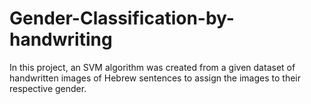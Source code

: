 # Gender-Classification-by-handwriting
In this project, an SVM algorithm was created from a given dataset of handwritten images of Hebrew sentences to assign the images to their respective gender.

